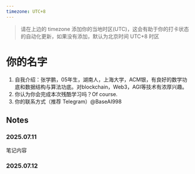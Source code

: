```yaml
---
timezone: UTC+8
---
```


> 请在上边的 timezone 添加你的当地时区(UTC)，这会有助于你的打卡状态的自动化更新，如果没有添加，默认为北京时间 UTC+8 时区


# 你的名字

1. 自我介绍：张学鹏，05年生，湖南人，上海大学，ACM银，有良好的数学功底和数据结构与算法功底。对blockchain，Web3，AGI等技术有浓厚兴趣。
2. 你认为你会完成本次残酷学习吗？Of course.
3. 你的联系方式（推荐 Telegram）@BaseAI998

## Notes

<!-- Content_START -->

### 2025.07.11

笔记内容

### 2025.07.12

<!-- Content_END -->
